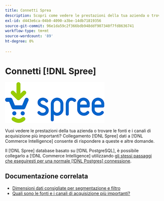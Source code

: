 ```yaml
---
title: Connetti Sprea
description: Scopri come vedere le prestazioni della tua azienda o trovare le fonti e i canali di acquisizione più importanti.
exl-id: d443e6ca-04b0-4090-a3be-14db71819356
source-git-commit: 96e1da59c2f366bdb948ddf907340f7fd8636741
workflow-type: tm+mt
source-wordcount: '89'
ht-degree: 0%

---
```


# Connetti [!DNL Spree]

![](../../../assets/spree-commerce-logo.png)

Vuoi vedere le prestazioni della tua azienda o trovare le fonti e i canali di acquisizione più importanti? Collegamento [!DNL Spree] dati a [!DNL Commerce Intelligence] consente di rispondere a queste e altre domande.

Il [!DNL Spree] database basato su [!DNL PostgreSQL], è possibile collegarlo a [!DNL Commerce Intelligence] utilizzando [gli stessi passaggi che eseguiresti per una normale [!DNL Postgres] connessione](../integrations/postgresql.md).

## Documentazione correlata

* [Dimensioni dati consigliate per segmentazione e filtro](../../../best-practices/segment-filter.md)
* [Quali sono le fonti e i canali di acquisizione più importanti?](../../analysis/most-value-source-channel.md)
